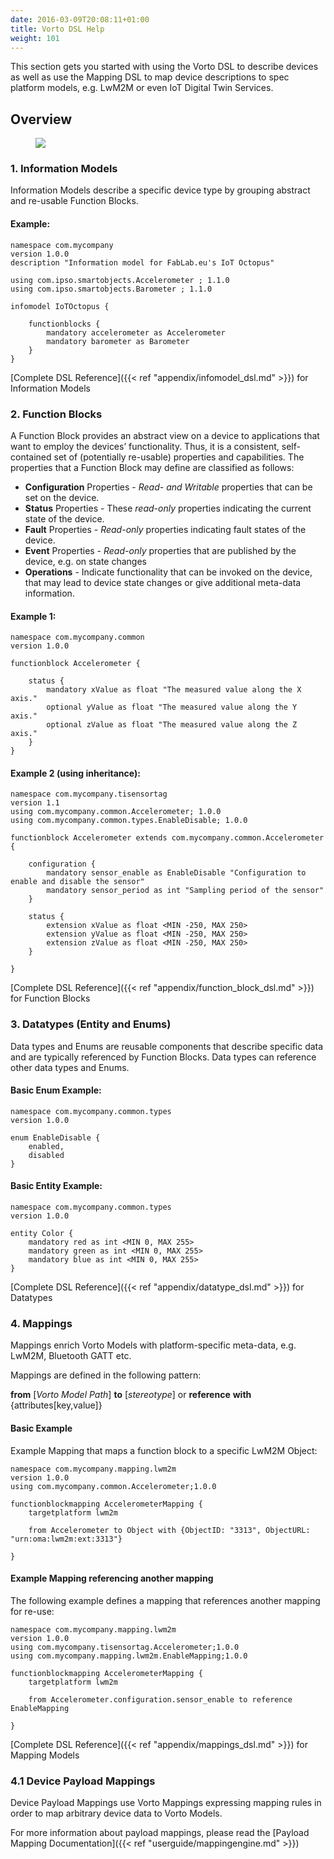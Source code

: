 ```yaml
---
date: 2016-03-09T20:08:11+01:00
title: Vorto DSL Help
weight: 101
---
```

This section gets you started with using the Vorto DSL to describe devices as well as use the Mapping DSL to map device descriptions to spec platform models, e.g. LwM2M or even IoT Digital Twin Services.
<!--more-->

## Overview

<figure class="screenshot">
	<img src="/images/documentation/help_dsl_elements.png">
</figure> 

### 1. Information Models

Information Models describe a specific device type by grouping abstract and re-usable Function Blocks.

#### Example:

	namespace com.mycompany
	version 1.0.0
	description "Information model for FabLab.eu's IoT Octopus"

	using com.ipso.smartobjects.Accelerometer ; 1.1.0
	using com.ipso.smartobjects.Barometer ; 1.1.0

	infomodel IoTOctopus {

		functionblocks {
			mandatory accelerometer as Accelerometer
			mandatory barometer as Barometer
		}
	}
    
[Complete DSL Reference]({{< ref "appendix/infomodel_dsl.md" >}}) for Information Models

### 2. Function Blocks

A Function Block provides an abstract view on a device to applications that want to employ the devices’ functionality. Thus, it is a consistent, self-contained set of (potentially re-usable) properties and capabilities.
The properties that a Function Block may define are classified as follows:

* **Configuration** Properties - _Read- and Writable_ properties that can be set on the device.
* **Status** Properties - These _read-only_ properties indicating the current state of the device.
* **Fault** Properties - _Read-only_ properties indicating fault states of the device.
* **Event** Properties - _Read-only_ properties that are published by the device, e.g. on state changes
* **Operations** - Indicate functionality that can be invoked on the device, that may lead to device state changes or give additional meta-data information.

#### Example 1:

	namespace com.mycompany.common
	version 1.0.0

	functionblock Accelerometer {

		status {
			mandatory xValue as float "The measured value along the X axis."
			optional yValue as float "The measured value along the Y axis."
			optional zValue as float "The measured value along the Z axis."
		}
	}

#### Example 2 (using inheritance):

	namespace com.mycompany.tisensortag 
	version 1.1
	using com.mycompany.common.Accelerometer; 1.0.0
	using com.mycompany.common.types.EnableDisable; 1.0.0

	functionblock Accelerometer extends com.mycompany.common.Accelerometer {

		configuration { 
			mandatory sensor_enable as EnableDisable "Configuration to enable and disable the sensor"
			mandatory sensor_period as int "Sampling period of the sensor"
		}

		status {
			extension xValue as float <MIN -250, MAX 250>
			extension yValue as float <MIN -250, MAX 250>
			extension zValue as float <MIN -250, MAX 250>
		}

	}
    
[Complete DSL Reference]({{< ref "appendix/function_block_dsl.md" >}}) for Function Blocks


### 3. Datatypes (Entity and Enums)

Data types and Enums are reusable components that describe specific data and are typically referenced by Function Blocks. Data types can reference other data types and Enums.

#### Basic Enum Example:

	namespace com.mycompany.common.types
	version 1.0.0

	enum EnableDisable {
		enabled, 
		disabled
	}
    
#### Basic Entity Example:

	namespace com.mycompany.common.types
	version 1.0.0

	entity Color {
		mandatory red as int <MIN 0, MAX 255>
		mandatory green as int <MIN 0, MAX 255>
		mandatory blue as int <MIN 0, MAX 255>
	}

[Complete DSL Reference]({{< ref "appendix/datatype_dsl.md" >}}) for Datatypes


### 4. Mappings

Mappings enrich Vorto Models with platform-specific meta-data, e.g. LwM2M, Bluetooth GATT etc.

Mappings are defined in the following pattern: 

**from** [*Vorto Model Path*] **to** [*stereotype*] or **reference** **with** {attributes[key,value]}

#### Basic Example

Example Mapping that maps a function block to a specific LwM2M Object:

	namespace com.mycompany.mapping.lwm2m
	version 1.0.0
	using com.mycompany.common.Accelerometer;1.0.0

	functionblockmapping AccelerometerMapping {
		targetplatform lwm2m

	 	from Accelerometer to Object with {ObjectID: "3313", ObjectURL: "urn:oma:lwm2m:ext:3313"}

	}

#### Example Mapping referencing another mapping

The following example defines a mapping that references another mapping for re-use:

	namespace com.mycompany.mapping.lwm2m
	version 1.0.0
	using com.mycompany.tisensortag.Accelerometer;1.0.0
	using com.mycompany.mapping.lwm2m.EnableMapping;1.0.0

	functionblockmapping AccelerometerMapping {
		targetplatform lwm2m

	 	from Accelerometer.configuration.sensor_enable to reference EnableMapping

	}

[Complete DSL Reference]({{< ref "appendix/mappings_dsl.md" >}}) for Mapping Models

### 4.1 Device Payload Mappings

Device Payload Mappings use Vorto Mappings expressing mapping rules in order to map arbitrary device data to Vorto Models.

For more information about payload mappings, please read the [Payload Mapping Documentation]({{< ref "userguide/mappingengine.md" >}})

